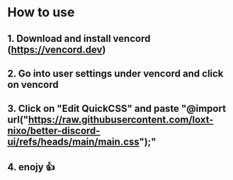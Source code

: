 # How to use

## 1. Download and install vencord (https://vencord.dev)
## 2. Go into user settings under vencord and click on vencord
## 3. Click on "Edit QuickCSS" and paste "@import url("https://raw.githubusercontent.com/loxt-nixo/better-discord-ui/refs/heads/main/main.css");"
## 4. enojy 👍
